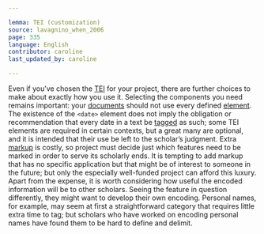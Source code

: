 ```yaml
---

lemma: TEI (customization)
source: lavagnino_when_2006
page: 335
language: English
contributor: caroline
last_updated_by: caroline

---
```


Even if you’ve chosen the [TEI](TEI.html) for your project, there are further choices to make about exactly how you use it. Selecting the components you need remains important: your [documents](document.html) should not use every defined [element](element.html). The existence of the `<date>` element does not imply the obligation or recommendation that every date in a text be [tagged](tag.html) as such; some TEI elements are required in certain contexts, but a great many are optional, and it is intended that their use be left to the scholar’s judgment. Extra [markup](markup.html) is costly, so project must decide just which features need to be marked in order to serve its scholarly ends. It is tempting to add markup that has no specific application but that might be of interest to someone in the future; but only the especially well-funded project can afford this luxury. Apart from the expense, it is worth considering how useful the encoded information will be to other scholars. Seeing the feature in question differently, they might want to develop their own encoding. Personal names, for example, may seem at first a straightforward category that requires little extra time to tag; but scholars who have worked on encoding personal names have found them to be hard to define and delimit.
